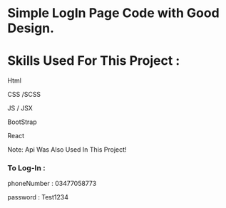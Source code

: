 # Simple LogIn Page Code with Good Design.

# Skills Used For This Project :

Html

CSS /SCSS

JS / JSX

BootStrap

React

Note: Api Was Also Used In This Project!

### To Log-In :

phoneNumber : 03477058773

password : Test1234

